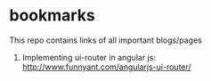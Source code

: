 # bookmarks
This repo contains links of all important blogs/pages

1) Implementing ui-router in angular js: 
http://www.funnyant.com/angularjs-ui-router/

